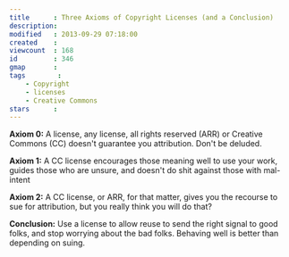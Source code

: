 ```yaml
---
title      : Three Axioms of Copyright Licenses (and a Conclusion)
description: 
modified   : 2013-09-29 07:18:00
created    : 
viewcount  : 168
id         : 346
gmap       : 
tags        :
    - Copyright
    - licenses
    - Creative Commons
stars      : 
---
```


**Axiom 0:** A license, any license, all rights reserved (ARR) or Creative Commons (CC) doesn't guarantee you attribution. Don't be deluded.

**Axiom 1:** A CC license encourages those meaning well to use your work, guides those who are unsure, and doesn't do shit against those with mal-intent

**Axiom 2:** A CC license, or ARR, for that matter, gives you the recourse to sue for attribution, but you really think you will do that?

**Conclusion:** Use a license to allow reuse to send the right signal to good folks, and stop worrying about the bad folks. Behaving well is better than depending on suing.
